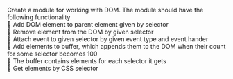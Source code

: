 Create a module for working with DOM. The module
should have the following functionality
</br> Add DOM element to parent element given by selector
</br> Remove element from the DOM by given selector
</br> Attach event to given selector by given event type and
event hander
</br> Add elements to buffer, which appends them to the
DOM when their count for some selector becomes 100
</br> The buffer contains elements for each selector it gets
</br> Get elements by CSS selector
